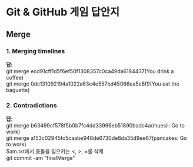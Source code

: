 # Git & GitHub 게임 답안지

## Merge

### 1. Merging timelines

**답:**  
git merge ecd91cff1d5f6ef50f1308357c0ca49da6184437(You drink a coffee)    
git merge 0dc131092194a1022a63c4e557bd45066ea5e8f9(You eat the baguette)

### 2. Contradictions

**답:**  
git merge b63499cf578f5b0b7fc4dd33996eb51890badc4a(muesli: Go to work)  
git merge a153c02945fc5caabe946de6730de6da35d9ee67(pancakes: Go to work)  
Sam.txt에서 충돌을 일으키는 <, >, =를 삭제  
git commit -am "finalMerge"

